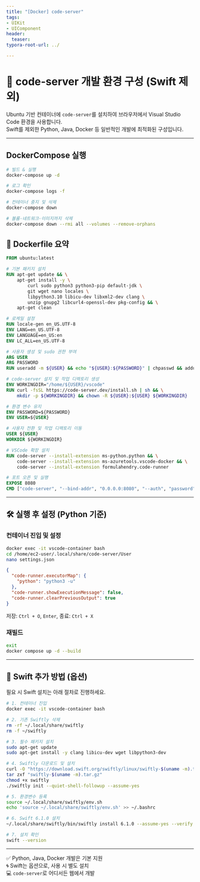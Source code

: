 ```yaml
---
title: "[Docker] code-server"
tags: 
- UIKit
- UIComponent
header: 
  teaser: 
typora-root-url: ../

---
```


# 🐳 code-server 개발 환경 구성 (Swift 제외)

Ubuntu 기반 컨테이너에 `code-server`를 설치하여 브라우저에서 Visual Studio Code 환경을 사용합니다.  
Swift를 제외한 Python, Java, Docker 등 일반적인 개발에 최적화된 구성입니다.

---

## DockerCompose 실행
```bash
# 빌드 & 실행
docker-compose up -d

# 로그 확인
docker-compose logs -f

# 컨테이너 중지 및 삭제
docker-compose down

# 볼륨·네트워크·이미지까지 삭제
docker-compose down --rmi all --volumes --remove-orphans
```

## 📁 Dockerfile 요약

```dockerfile
FROM ubuntu:latest

# 기본 패키지 설치
RUN apt-get update && \
    apt-get install -y \
        curl sudo python3 python3-pip default-jdk \
        git wget nano locales \
        libpython3.10 libicu-dev libxml2-dev clang \
        unzip gnupg2 libcurl4-openssl-dev pkg-config && \
    apt-get clean

# 로케일 설정
RUN locale-gen en_US.UTF-8
ENV LANG=en_US.UTF-8
ENV LANGUAGE=en_US:en
ENV LC_ALL=en_US.UTF-8

# 사용자 생성 및 sudo 권한 부여
ARG USER
ARG PASSWORD
RUN useradd -m ${USER} && echo "${USER}:${PASSWORD}" | chpasswd && adduser ${USER} sudo

# code-server 설치 및 작업 디렉토리 생성
ENV WORKINGDIR="/home/${USER}/vscode"
RUN curl -fsSL https://code-server.dev/install.sh | sh && \
    mkdir -p ${WORKINGDIR} && chown -R ${USER}:${USER} ${WORKINGDIR}

# 환경 변수 유지
ENV PASSWORD=${PASSWORD}
ENV USER=${USER}

# 사용자 전환 및 작업 디렉토리 이동
USER ${USER}
WORKDIR ${WORKINGDIR}

# VSCode 확장 설치
RUN code-server --install-extension ms-python.python && \
    code-server --install-extension ms-azuretools.vscode-docker && \
    code-server --install-extension formulahendry.code-runner

# 포트 오픈 및 실행
EXPOSE 8080
CMD ["code-server", "--bind-addr", "0.0.0.0:8080", "--auth", "password", "."]
```

---

## 🛠 실행 후 설정 (Python 기준)

### 컨테이너 진입 및 설정

```bash
docker exec -it vscode-container bash
cd /home/ec2-user/.local/share/code-server/User
nano settings.json
```

```json
{
  "code-runner.executorMap": {
    "python": "python3 -u"
  },
  "code-runner.showExecutionMessage": false,
  "code-runner.clearPreviousOutput": true
}
```

저장: `Ctrl + O`, `Enter`, 종료: `Ctrl + X`

### 재빌드

```bash
exit
docker compose up -d --build
```

---

## 🧪 Swift 추가 방법 (옵션)

필요 시 Swift 설치는 아래 절차로 진행하세요.

```bash
# 1. 컨테이너 진입
docker exec -it vscode-container bash

# 2. 기존 Swiftly 삭제
rm -rf ~/.local/share/swiftly
rm -f ~/swiftly

# 3. 필수 패키지 설치
sudo apt-get update
sudo apt-get install -y clang libicu-dev wget libpython3-dev

# 4. Swiftly 다운로드 및 설치
curl -O "https://download.swift.org/swiftly/linux/swiftly-$(uname -m).tar.gz"
tar zxf "swiftly-$(uname -m).tar.gz"
chmod +x swiftly
./swiftly init --quiet-shell-followup --assume-yes

# 5. 환경변수 등록
source ~/.local/share/swiftly/env.sh
echo 'source ~/.local/share/swiftly/env.sh' >> ~/.bashrc

# 6. Swift 6.1.0 설치
~/.local/share/swiftly/bin/swiftly install 6.1.0 --assume-yes --verify

# 7. 설치 확인
swift --version
```

---

✅ Python, Java, Docker 개발은 기본 지원  
🌀 Swift는 옵션으로, 사용 시 별도 설치  
💻 `code-server`로 어디서든 웹에서 개발